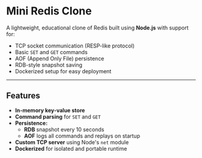 # Mini Redis Clone

A lightweight, educational clone of Redis built using **Node.js** with support for:
- TCP socket communication (RESP-like protocol)
- Basic `SET` and `GET` commands
- AOF (Append Only File) persistence
- RDB-style snapshot saving
- Dockerized setup for easy deployment

---

## Features

- **In-memory key-value store**
- **Command parsing** for `SET` and `GET`
- **Persistence:**
  - **RDB** snapshot every 10 seconds
  - **AOF** logs all commands and replays on startup
- **Custom TCP server** using Node's `net` module
- **Dockerized** for isolated and portable runtime
